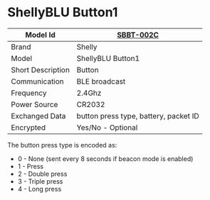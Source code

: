 # ShellyBLU Button1

|Model Id|[SBBT-002C](https://github.com/theengs/decoder/blob/development/src/devices/SBBT_002C_json.h)|
|-|-|
|Brand|Shelly|
|Model|ShellyBLU Button1|
|Short Description|Button|
|Communication|BLE broadcast|
|Frequency|2.4Ghz|
|Power Source|CR2032|
|Exchanged Data|button press type, battery, packet ID|
|Encrypted|Yes/No - Optional|

The button press type is encoded as:

* 0 - None (sent every 8 seconds if beacon mode is enabled)
* 1 - Press
* 2 - Double press
* 3 - Triple press
* 4 - Long press
